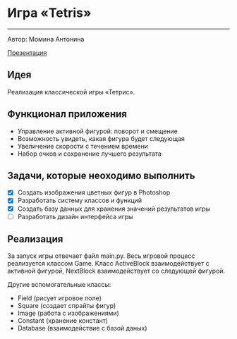 # **Игра «Tetris»**
____
Автор: Момина Антонина

[Презентация](https://drive.google.com/drive/folders/18BXVFUtWTiWCJYu_S2c6Rsyc8LMM8qVt?usp=sharing)

## Идея
Реализация классической игры «Тетрис». 

## Функционал приложения
- Управление активной фигурой: поворот и смещение
- Возможность увидеть, какая фигура будет следующая
- Увеличение скорости с течением времени
- Набор очков и сохранение лучшего результата
  
## Задачи, которые неоходимо выполнить
- [X] Создать изображения цветных фигур в Photoshop
- [X] Разработать систему классов и функций
- [X] Создать базу данных для хранения значений результатов игры
- [ ] Разработать дизайн интерфейса игры

## Реализация
За запуск игры отвечает файл main.py. Весь игровой процесс реализуется классом Game. Класс ActiveBlock взаимодействует с активной фигурой, NextBlock взаимодействует со следующей фигурой. 

Другие вспомогательные классы:
- Field (рисует игровое поле)
- Square (создает спрайты фигур)
- Image (работа с изображениями)
- Constant (хранение констант)
- Database (взаимодействие с базой даных)
